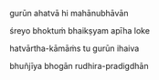 gurūn ahatvā hi mahānubhāvān

śreyo bhoktuṁ bhaikṣyam apīha loke

hatvārtha-kāmāṁs tu gurūn ihaiva

bhuñjīya bhogān rudhira-pradigdhān